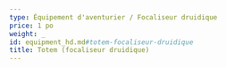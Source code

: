 ```yaml
---
type: Équipement d'aventurier / Focaliseur druidique
price: 1 po
weight: _
id: equipment_hd.md#totem-focaliseur-druidique
title: Totem (focaliseur druidique)
---
```


